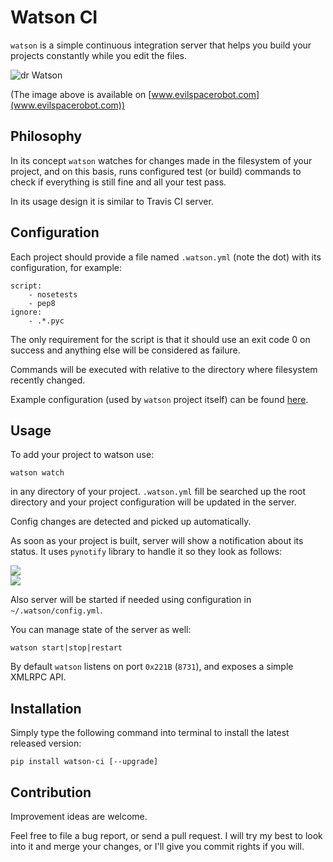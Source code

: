 # Watson CI

`watson` is a simple continuous integration server that helps you build
your projects constantly while you edit the files.

![dr Watson](http://2.bp.blogspot.com/--OeE_SOXm8s/Tief56DVOVI/AAAAAAAABSs/eUTLMpXrq_I/s1600/dr-watson.png)

(The image above is available on [www.evilspacerobot.com](www.evilspacerobot.com))

## Philosophy

In its concept `watson` watches for changes made in the filesystem of your
project, and on this basis, runs configured test (or build) commands to check
if everything is still fine and all your test pass.

In its usage design it is similar to Travis CI server.

## Configuration

Each project should provide a file named `.watson.yml` (note the dot) with its
configuration, for example:

    script:
        - nosetests
        - pep8
    ignore:
        - .*.pyc

The only requirement for the script is that it should use an exit code 0 on
success and anything else will be considered as failure.

Commands will be executed with relative to the directory where filesystem
recently changed.

Example configuration (used by `watson` project itself) can be found
[here](https://github.com/dejw/watson-ci/blob/master/.watson.yaml).

## Usage

To add your project to watson use:

    watson watch

in any directory of your project. `.watson.yml` fill be searched up the root
directory and your project configuration will be updated in the server.

Config changes are detected and picked up automatically.

As soon as your project is built, server will show a notification about its
status. It uses `pynotify` library to handle it so they look as follows:

![](http://i.imgur.com/uInH4.png)  
![](http://i.imgur.com/zRG93.png)

Also server will be started if needed using configuration in
`~/.watson/config.yml`.

You can manage state of the server as well:

    watson start|stop|restart

By default `watson` listens on port `0x221B` (`8731`), and exposes a simple XMLRPC API.

## Installation

Simply type the following command into terminal to install the latest released
version:

    pip install watson-ci [--upgrade]

## Contribution

Improvement ideas are welcome.

Feel free to file a bug report, or send a pull request. I will try my best to
look into it and merge your changes, or I'll give you commit rights if you will.